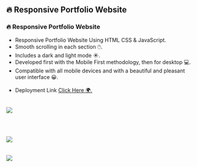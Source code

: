 ## 🔥 Responsive Portfolio Website 

### 🔥 Responsive Portfolio Website

-  Responsive Portfolio Website Using HTML CSS & JavaScript.
-  Smooth scrolling in each section 🖱️.
-  Includes a dark and light mode ☀️.
-  Developed first with the Mobile First methodology, then for desktop 💻.
-  Compatible with all mobile devices and with a beautiful and pleasant user interface 😀.
<br><br>
-  Deployment Link <a href="https://gholve-vishal.netlify.app/">Click Here 🌍. </a>
<br><br>
<div align-items="center" border-radius="20px">
<img src= "./assets/img/screenshot1.png">
</div>

<br><br>
<div align-items="center" border-radius="20px">
<img src= "./assets/img/screenshot3.png">
</div>
<br><br>
<div align-items="center" border-radius="20px">
<img src= "./assets/img/screenshot4.png">
</div>
